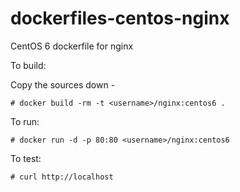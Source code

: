 dockerfiles-centos-nginx
========================

CentOS 6 dockerfile for nginx

To build:

Copy the sources down -

    # docker build -rm -t <username>/nginx:centos6 .

To run:

    # docker run -d -p 80:80 <username>/nginx:centos6

To test:

    # curl http://localhost

